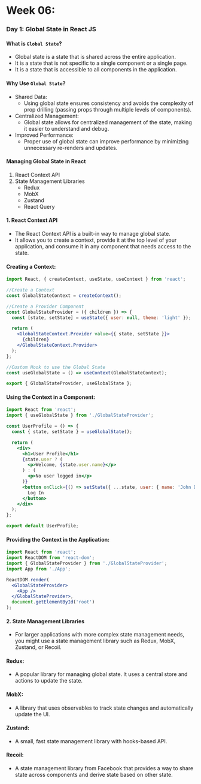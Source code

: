 # Week 06:

### Day 1: Global State in React JS

#### What is `Global State`?

- Global state is a state that is shared across the entire application.
- It is a state that is not specific to a single component or a single page.
- It is a state that is accessible to all components in the application.

#### Why Use `Global State`?

- Shared Data:
    - Using global state ensures consistency and avoids the complexity of prop drilling (passing props through multiple levels of components).
- Centralized Management:
    - Global state allows for centralized management of the state, making it easier to understand and debug.
- Improved Performance:
    - Proper use of global state can improve performance by minimizing unnecessary re-renders and updates.

#### Managing Global State in React

1. React Context API
2. State Management Libraries
    - Redux
    - MobX
    - Zustand
    - React Query

#### 1. React Context API

- The React Context API is a built-in way to manage global state.
- It allows you to create a context, provide it at the top level of your application, and consume it in any component that needs access to the state.

#### Creating a Context:

```jsx
import React, { createContext, useState, useContext } from 'react';

//Create a Context
const GlobalStateContext = createContext();

//Create a Provider Component
const GlobalStateProvider = ({ children }) => {
  const [state, setState] = useState({ user: null, theme: 'light' });

  return (
    <GlobalStateContext.Provider value={{ state, setState }}>
      {children}
    </GlobalStateContext.Provider>
  );
};

//Custom Hook to use the Global State
const useGlobalState = () => useContext(GlobalStateContext);

export { GlobalStateProvider, useGlobalState };
```
#### Using the Context in a Component:

```jsx
import React from 'react';
import { useGlobalState } from './GlobalStateProvider';

const UserProfile = () => {
  const { state, setState } = useGlobalState();

  return (
    <div>
      <h1>User Profile</h1>
      {state.user ? (
        <p>Welcome, {state.user.name}</p>
      ) : (
        <p>No user logged in</p>
      )}
      <button onClick={() => setState({ ...state, user: { name: 'John Doe' } })}>
        Log In
      </button>
    </div>
  );
};

export default UserProfile;
```
#### Providing the Context in the Application:

```jsx
import React from 'react';
import ReactDOM from 'react-dom';
import { GlobalStateProvider } from './GlobalStateProvider';
import App from './App';

ReactDOM.render(
  <GlobalStateProvider>
    <App />
  </GlobalStateProvider>,
  document.getElementById('root')
);
```

#### 2. State Management Libraries

- For larger applications with more complex state management needs, you might use a state management library such as Redux, MobX, Zustand, or Recoil.

#### Redux: 
- A popular library for managing global state. It uses a central store and actions to update the state.

#### MobX: 
- A library that uses observables to track state changes and automatically update the UI.

#### Zustand: 
- A small, fast state management library with hooks-based API.

#### Recoil: 
- A state management library from Facebook that provides a way to share state across components and derive state based on other state.


